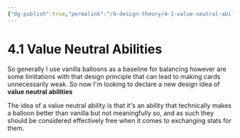 ```yaml
---
{"dg-publish":true,"permalink":"/4-design-theory/4-1-value-neutral-abilities/"}
---
```


# 4.1 Value Neutral Abilities

So generally I use vanilla balloons as a baseline for balancing however are some limitations with that design principle that can lead to making cards unnecessarily weak. So now I'm looking to declare a new design idea of **value neutral abilities**

The idea of a value neutral ability is that it's an ability that technically makes a balloon better than vanilla but not meaningfully so, and as such they should be considered effectively free when it comes to exchanging stats for them.